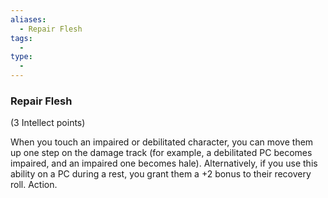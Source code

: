 ```yaml
---
aliases:
  - Repair Flesh
tags:
  - 
type:
  - 
---
```

### Repair Flesh

(3 Intellect points)

When you touch an impaired or debilitated character, you can move them up one step on the damage track (for example, a debilitated PC becomes impaired, and an impaired one becomes hale). Alternatively, if you use this ability on a PC during a rest, you grant them a +2 bonus to their recovery roll. Action.